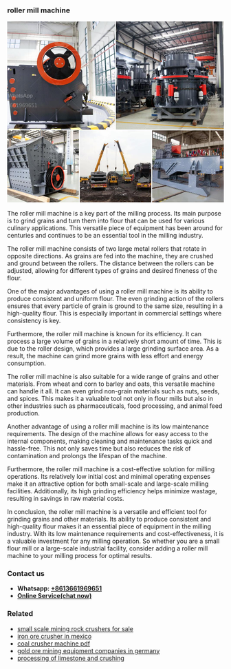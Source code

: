 <h3>roller mill machine</h3><img src='1706773593.jpg' alt=''><p>The roller mill machine is a key part of the milling process. Its main purpose is to grind grains and turn them into flour that can be used for various culinary applications. This versatile piece of equipment has been around for centuries and continues to be an essential tool in the milling industry.</p><p>The roller mill machine consists of two large metal rollers that rotate in opposite directions. As grains are fed into the machine, they are crushed and ground between the rollers. The distance between the rollers can be adjusted, allowing for different types of grains and desired fineness of the flour.</p><p>One of the major advantages of using a roller mill machine is its ability to produce consistent and uniform flour. The even grinding action of the rollers ensures that every particle of grain is ground to the same size, resulting in a high-quality flour. This is especially important in commercial settings where consistency is key.</p><p>Furthermore, the roller mill machine is known for its efficiency. It can process a large volume of grains in a relatively short amount of time. This is due to the roller design, which provides a large grinding surface area. As a result, the machine can grind more grains with less effort and energy consumption.</p><p>The roller mill machine is also suitable for a wide range of grains and other materials. From wheat and corn to barley and oats, this versatile machine can handle it all. It can even grind non-grain materials such as nuts, seeds, and spices. This makes it a valuable tool not only in flour mills but also in other industries such as pharmaceuticals, food processing, and animal feed production.</p><p>Another advantage of using a roller mill machine is its low maintenance requirements. The design of the machine allows for easy access to the internal components, making cleaning and maintenance tasks quick and hassle-free. This not only saves time but also reduces the risk of contamination and prolongs the lifespan of the machine.</p><p>Furthermore, the roller mill machine is a cost-effective solution for milling operations. Its relatively low initial cost and minimal operating expenses make it an attractive option for both small-scale and large-scale milling facilities. Additionally, its high grinding efficiency helps minimize wastage, resulting in savings in raw material costs.</p><p>In conclusion, the roller mill machine is a versatile and efficient tool for grinding grains and other materials. Its ability to produce consistent and high-quality flour makes it an essential piece of equipment in the milling industry. With its low maintenance requirements and cost-effectiveness, it is a valuable investment for any milling operation. So whether you are a small flour mill or a large-scale industrial facility, consider adding a roller mill machine to your milling process for optimal results.</p><h3>Contact us</h3><ul><li><strong>Whatsapp:&nbsp;<a href="https://wa.me/8613661969651">+8613661969651</a></strong></li><li><a href="https://swt.shibang-china.com/?git&amp;zhl&amp;roller mill machine"><strong>Online Service(chat now)</strong></a></li></ul><h3>Related</h3><ul><li><a href='small scale mining rock crushers for sale.md'>small scale mining rock crushers for sale</a></li><li><a href='iron ore crusher in mexico.md'>iron ore crusher in mexico</a></li><li><a href='coal crusher machine pdf.md'>coal crusher machine pdf</a></li><li><a href='gold ore mining equipment companies in germany.md'>gold ore mining equipment companies in germany</a></li><li><a href='processing of limestone and crushing.md'>processing of limestone and crushing</a></li></ul>